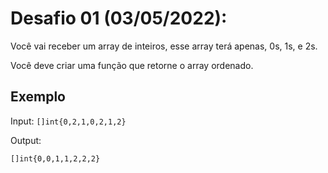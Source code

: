 # Desafio 01 (03/05/2022):

Você vai receber um array de inteiros, esse array terá apenas, 0s, 1s, e 2s.

Você deve criar uma função que retorne o array ordenado.

## Exemplo

Input: `[]int{0,2,1,0,2,1,2}`

Output:

```
[]int{0,0,1,1,2,2,2}
```
